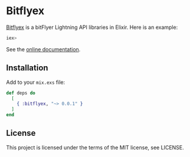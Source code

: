 # Bitflyex

[Bitflyex](https://hex.pm/packages/bitflyex) is a bitFlyer Lightning API libraries in Elixir. Here is an example:

```elixir
iex> 

```

See the [online documentation](https://hexdocs.pm/bitflyex).

## Installation

Add to your ```mix.exs``` file:

```elixir
def deps do
  [
    { :bitflyex, "~> 0.0.1" }
  ]
end
```

## License
This project is licensed under the terms of the MIT license, see LICENSE.
